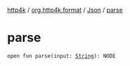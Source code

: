 [http4k](../../index.md) / [org.http4k.format](../index.md) / [Json](index.md) / [parse](./parse.md)

# parse

`open fun parse(input: `[`String`](https://kotlinlang.org/api/latest/jvm/stdlib/kotlin/-string/index.html)`): NODE`